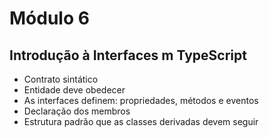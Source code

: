# Módulo 6

## Introdução à Interfaces m TypeScript

- Contrato sintático
- Entidade deve obedecer
- As interfaces definem: propriedades, métodos e eventos
- Declaração dos membros
- Estrutura padrão que as classes derivadas devem seguir